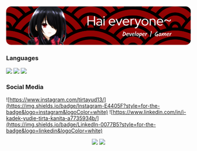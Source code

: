 ![banner](Banner.png)




### Languages
<img src="https://img.shields.io/badge/HTML5-E34F26?style=for-the-badge&logo=html5&logoColor=white" />
<img src="https://img.shields.io/badge/CSS3-1572B6?style=for-the-badge&logo=css3&logoColor=white" /> <img src="https://img.shields.io/badge/JavaScript-323330?style=for-the-badge&logo=javascript&logoColor=F7DF1E" />

### Social Media
<a>![https://www.instagram.com/tirtayud13/](https://img.shields.io/badge/Instagram-E4405F?style=for-the-badge&logo=instagram&logoColor=white)
</a>
<a>
![https://www.linkedin.com/in/i-kadek-yudie-tirta-kanita-a7735934b/](https://img.shields.io/badge/LinkedIn-0077B5?style=for-the-badge&logo=linkedin&logoColor=white)
</a>

<div align="center">
  <img height="200" src="https://media1.tenor.com/m/ZMbJHT-Pp0MAAAAC/kurumi-finger-spin.gif"  />
  <img height="200" src="https://media1.tenor.com/m/ZMbJHT-Pp0MAAAAC/kurumi-finger-spin.gif"  />
</div>


###
